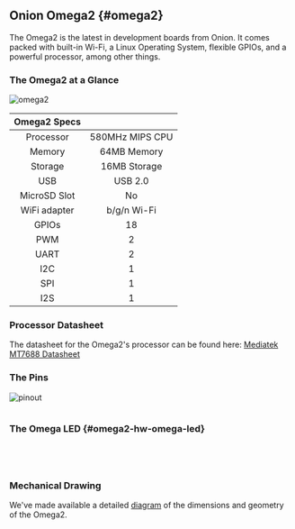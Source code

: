 ## Onion Omega2 {#omega2}

<!-- intro of the Omega2 IoT computer -->
The Omega2 is the latest in development boards from Onion. It comes packed with built-in Wi-Fi, a Linux Operating System, flexible GPIOs, and a powerful processor, among other things.

### The Omega2 at a Glance

![omega2](https://raw.githubusercontent.com/OnionIoT/Onion-Docs/master/Omega2/Documentation/Hardware-Overview/img/omega2-illustration.png)

| Omega2 Specs  | |
| :-------------: | :-------------:  |
| Processor | 580MHz MIPS CPU  |
| Memory | 64MB Memory  |
| Storage | 16MB Storage  |
| USB | USB 2.0  |
| MicroSD Slot | No  |
| WiFi adapter | b/g/n Wi-Fi  |
| GPIOs | 18  |
| PWM | 2  |
| UART | 2  |
| I2C | 1  |
| SPI |  1   |
| I2S | 1  |

### Processor Datasheet

The datasheet for the Omega2's processor can be found here: [Mediatek MT7688 Datasheet](https://labs.mediatek.com/fileMedia/download/9ef51e98-49b1-489a-b27e-391bac9f7bf3)

### The Pins

<!-- image of omega2 pinout -->
![pinout](https://raw.githubusercontent.com/OnionIoT/Onion-Docs/master/Omega2/Documentation/Hardware-Overview/img/Omega-2-Pinout-Diagram.png)

<!-- TODO: include section on the 50pin connector -->

<!-- operating system -->
```{r child = '../shared/Hardware-Overview-Component-90-Omega-operating-system.md'}
```

### The Omega LED {#omega2-hw-omega-led}

<!-- omega led content -->
```{r child = '../shared/Hardware-Overview-Component-91-Omega-omega-led-content.md'}
```


<!-- reset gpio -->
```{r child = '../shared/Hardware-Overview-Component-92-Omega-reset-gpio.md'}
```


<!-- wifi antenna -->
```{r child = '../shared/Hardware-Overview-Component-92-Omega-smt-antenna.md'}
```

<!-- u.fl connector -->
```{r child = '../shared/Hardware-Overview-Component-93-Omega-ufl-connector.md'}
```



### Mechanical Drawing

We've made available a detailed [diagram](https://raw.githubusercontent.com/OnionIoT/technical-drawings/master/Mechanical/OM-O2.PDF) of the dimensions and geometry of the Omega2.
<!-- insert mechanical drawing image, link to repo -->
